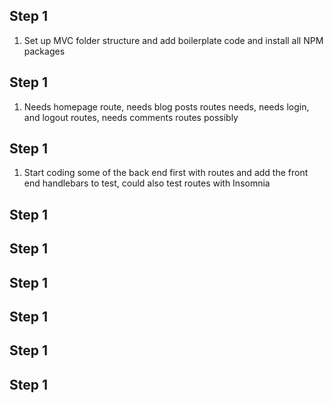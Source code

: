 ## Step 1

1. Set up MVC folder structure and add boilerplate code and install all NPM packages

## Step 1

1. Needs homepage route, needs blog posts routes needs, needs login, and logout routes, needs comments routes possibly

## Step 1

1. Start coding some of the back end first with routes and add the front end handlebars to test, could also test routes with Insomnia

## Step 1

## Step 1

## Step 1

## Step 1

## Step 1

## Step 1

